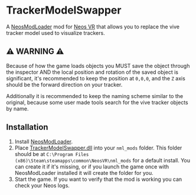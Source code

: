 # TrackerModelSwapper

A [NeosModLoader](https://github.com/zkxs/NeosModLoader) mod for [Neos VR](https://neos.com/) that allows you to replace the vive tracker model used to visualize trackers.

## ⚠️ WARNING ⚠️

Because of how the game loads objects you MUST save the object through the inspector AND the local position and rotation of the saved object is significant, it's recommended to keep the position at `0,0,0`, and the `Z` axis should be the forward direction on your tracker.

Additionally it is recommended to keep the naming scheme similar to the original, because some user made tools search for the vive tracker objects by name.

## Installation
1. Install [NeosModLoader](https://github.com/zkxs/NeosModLoader).
1. Place [TrackerModelSwapper.dll](https://github.com/art0007i/TrackerModelSwapper/releases/latest/download/TrackerModelSwapper.dll) into your `nml_mods` folder. This folder should be at `C:\Program Files (x86)\Steam\steamapps\common\NeosVR\nml_mods` for a default install. You can create it if it's missing, or if you launch the game once with NeosModLoader installed it will create the folder for you.
1. Start the game. If you want to verify that the mod is working you can check your Neos logs.
